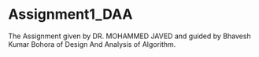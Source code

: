 # Assignment1_DAA
The Assignment given by DR. MOHAMMED JAVED and guided by Bhavesh Kumar Bohora of Design And Analysis of Algorithm.
